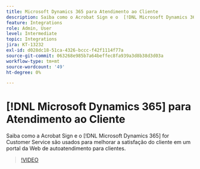 ```yaml
---
title: Microsoft Dynamics 365 para Atendimento ao Cliente
description: Saiba como o Acrobat Sign e o  [!DNL Microsoft Dynamics 365] for Customer Service são usados para melhorar a satisfação do cliente em um portal da Web de autoatendimento para clientes
feature: Integrations
role: Admin, User
level: Intermediate
topic: Integrations
jira: KT-13232
exl-id: d028dc18-51ca-4326-bccc-f42f1114f77a
source-git-commit: 063268e985b7a64beffec8fa939a3d8b38d3d03a
workflow-type: tm+mt
source-wordcount: '49'
ht-degree: 0%

---
```


# [!DNL Microsoft Dynamics 365] para Atendimento ao Cliente

Saiba como a Acrobat Sign e o [!DNL Microsoft Dynamics 365] for Customer Service são usados para melhorar a satisfação do cliente em um portal da Web de autoatendimento para clientes.

>[!VIDEO](https://video.tv.adobe.com/v/3445978?quality=12&learn=on&hidetitle=true&captions=por_br)
